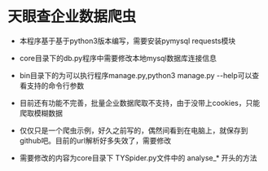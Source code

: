 # 天眼查企业数据爬虫

- 本程序基于基于python3版本编写，需要安装pymysql requests模块
- core目录下的db.py程序中需要修改本地mysql数据库连接信息
- bin目录下的为可以执行程序manage.py,python3 manage.py --help可以查看支持的命令行参数
- 目前还有功能不完善，批量企业数据爬取不支持，由于没带上cookies，只能爬取模糊数据

- 仅仅只是一个爬虫示例，好久之前写的，偶然间看到在电脑上，就保存到github吧。目前的url解析好多失效了，需要修改
- 需要修改的内容为core目录下 TYSpider.py文件中的 analyse_* 开头的方法
